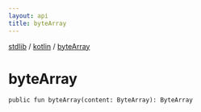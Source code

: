 ```yaml
---
layout: api
title: byteArray
---
```

[stdlib](../index.md) / [kotlin](index.md) / [byteArray](byteArray.md)

# byteArray

```
public fun byteArray(content: ByteArray): ByteArray
```
